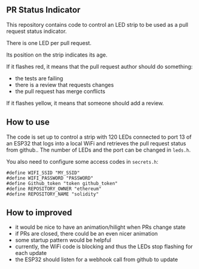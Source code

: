 ## PR Status Indicator

This repository contains code to control an LED strip to
be used as a pull request status indicator.

There is one LED per pull request.

Its position on the strip indicates its age.

If it flashes red, it means that the pull request author should do something:
 - the tests are failing
 - there is a review that requests changes
 - the pull request has merge conflicts

If it flashes yellow, it means that someone should add a review.

## How to use

The code is set up to control a strip with 120 LEDs connected to port 13
of an ESP32 that logs into a local WiFi and retrieves the pull request
status from github.. The number of LEDs and the port can be changed in
``leds.h``.

You also need to configure some access codes in ``secrets.h``:

    #define WIFI_SSID "MY_SSID"
    #define WIFI_PASSWORD "PASSWORD"
    #define Github_token "token github_token"
    #define REPOSITORY_OWNER "ethereum"
    #define REPOSITORY_NAME "solidity"

## How to improved

 - it would be nice to have an animation/hilight when PRs change state
 - if PRs are closed, there could be an even nicer animation
 - some startup pattern would be helpful
 - currently, the WiFi code is blocking and thus the LEDs stop flashing
   for each update
 - the ESP32 should listen for a webhook call from github to update

